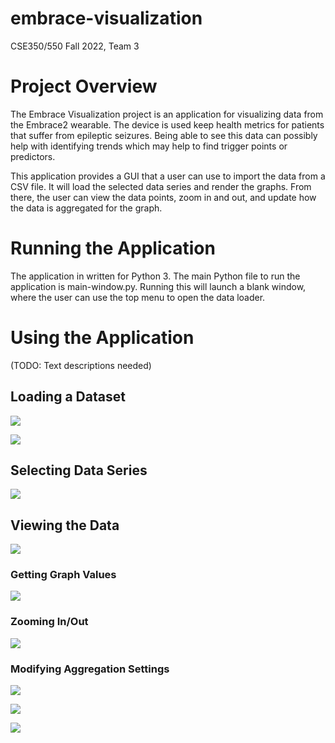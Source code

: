 # embrace-visualization
CSE350/550 Fall 2022, Team 3

# Project Overview
The Embrace Visualization project is an application for visualizing data from the Embrace2 wearable. The device is used 
keep health metrics for patients that suffer from epileptic seizures. Being able to see this data can possibly help with
identifying trends which may help to find trigger points or predictors.

This application provides a GUI that a user can use to import the data from a CSV file. It will load the selected data
series and render the graphs. From there, the user can view the data points, zoom in and out, and update how the data is
aggregated for the graph.

# Running the Application
The application in written for Python 3. The main Python file to run the application is main-window.py. Running this 
will launch a blank window, where the user can use the top menu to open the data loader.

# Using the Application
(TODO: Text descriptions needed)
## Loading a Dataset
![](images\usermanual\load_data_menu.png)

![](images\usermanual\select_file_filled.png)
## Selecting Data Series
![](images\usermanual\series_selector.png)
## Viewing the Data
![](images\usermanual\graphs_loaded.png)
### Getting Graph Values
![](images\usermanual\data_hover.png)
### Zooming In/Out
![](images\usermanual\graph_zoom.png)
### Modifying Aggregation Settings
![](images\usermanual\aggregate_interval.png)

![](images\usermanual\aggregate_metric.png)

![](images\usermanual\data_aggregated.png)